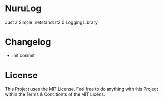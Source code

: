 # NuruLog
Just a Simple .netstandart2.0 Logging Library

# Changelog

- init commit

# License

This Project uses the MIT License. Feel free to do anything with this Project within the Terms & Conditionts of the MIT Licens.

